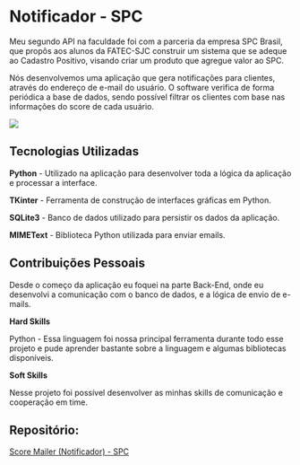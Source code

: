 # Notificador - SPC

Meu segundo API na faculdade foi com a parceria da empresa SPC Brasil, que propôs aos alunos da FATEC-SJC construir um sistema que se adeque ao Cadastro Positivo, visando criar um produto que agregue valor ao SPC.

Nós desenvolvemos uma aplicação que gera notificações para clientes, através do endereço de e-mail do usuário. O software verifica de forma periódica a base de dados, sendo possível filtrar os clientes com base nas informações do score de cada usuário. 

![](https://raw.githubusercontent.com/guilherme4garcia/TG-Portfolio/main/Assets/spc-gifenviaremail.gif?token=GHSAT0AAAAAACB6GIDSUWBCNAO7ZAVOPIOYZCKNZKQ)


## Tecnologias Utilizadas

**Python** - Utilizado na aplicação para desenvolver toda a lógica da aplicação e processar a interface.

**TKinter** - Ferramenta de construção de interfaces gráficas em Python.

**SQLite3** - Banco de dados utilizado para persistir os dados da aplicação.

**MIMEText** - Biblioteca Python utilizada para enviar emails.


## Contribuições Pessoais

Desde o começo da aplicação eu foquei na parte Back-End, onde eu desenvolvi a comunicação com o banco de dados, e a lógica de envio de e-mails.

**Hard Skills**

Python - Essa linguagem foi nossa principal ferramenta durante todo esse projeto e pude aprender bastante sobre a linguagem e algumas bibliotecas disponíveis.

**Soft Skills**

Nesse projeto foi possível desenvolver as minhas skills de comunicação e cooperação em time.

## Repositório:

[Score Mailer (Notificador) - SPC](https://github.com/guilherme4garcia/PI_SPC/tree/master)

